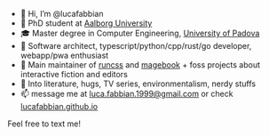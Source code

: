 - 👋 Hi, I’m @lucafabbian
- 💼 PhD student at [Aalborg University](https://www.aau.dk)
- 🎓 Master degree in Computer Engineering, [University of Padova](https://unipd.it) 
- 💞️ Software architect, typescript/python/cpp/rust/go developer, webapp/pwa enthusiast
- 📖 Main maintainer of [runcss](https://github.com/mudgen/runcss) and [magebook](https://magebook.github.io) + foss projects about interactive fiction and editors
- 🌱 Into literature, hugs, TV series, environmentalism, nerdy stuffs
- 📫 message me at <luca.fabbian.1999@gmail.com> or check [lucafabbian.github.io](https://lucafabbian.github.io)

Feel free to text me! 
